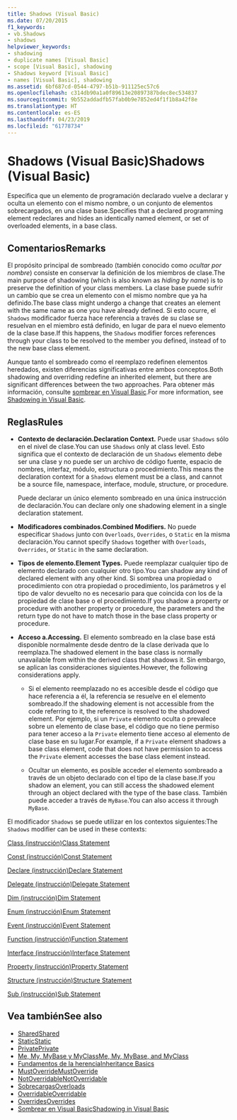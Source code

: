 ```yaml
---
title: Shadows (Visual Basic)
ms.date: 07/20/2015
f1_keywords:
- vb.Shadows
- shadows
helpviewer_keywords:
- shadowing
- duplicate names [Visual Basic]
- scope [Visual Basic], shadowing
- Shadows keyword [Visual Basic]
- names [Visual Basic], shadowing
ms.assetid: 6bf687cd-0544-4797-b51b-911125ec57c6
ms.openlocfilehash: c314db90a1a0f89613e20897387bdec8ec534837
ms.sourcegitcommit: 9b552addadfb57fab0b9e7852ed4f1f1b8a42f8e
ms.translationtype: HT
ms.contentlocale: es-ES
ms.lasthandoff: 04/23/2019
ms.locfileid: "61778734"
---
```

# <a name="shadows-visual-basic"></a><span data-ttu-id="ff56b-102">Shadows (Visual Basic)</span><span class="sxs-lookup"><span data-stu-id="ff56b-102">Shadows (Visual Basic)</span></span>
<span data-ttu-id="ff56b-103">Especifica que un elemento de programación declarado vuelve a declarar y oculta un elemento con el mismo nombre, o un conjunto de elementos sobrecargados, en una clase base.</span><span class="sxs-lookup"><span data-stu-id="ff56b-103">Specifies that a declared programming element redeclares and hides an identically named element, or set of overloaded elements, in a base class.</span></span>  
  
## <a name="remarks"></a><span data-ttu-id="ff56b-104">Comentarios</span><span class="sxs-lookup"><span data-stu-id="ff56b-104">Remarks</span></span>  
 <span data-ttu-id="ff56b-105">El propósito principal de sombreado (también conocido como *ocultar por nombre*) consiste en conservar la definición de los miembros de clase.</span><span class="sxs-lookup"><span data-stu-id="ff56b-105">The main purpose of shadowing (which is also known as *hiding by name*) is to preserve the definition of your class members.</span></span> <span data-ttu-id="ff56b-106">La clase base puede sufrir un cambio que se crea un elemento con el mismo nombre que ya ha definido.</span><span class="sxs-lookup"><span data-stu-id="ff56b-106">The base class might undergo a change that creates an element with the same name as one you have already defined.</span></span> <span data-ttu-id="ff56b-107">Si esto ocurre, el `Shadows` modificador fuerza hace referencia a través de su clase se resuelvan en el miembro está definido, en lugar de para el nuevo elemento de la clase base.</span><span class="sxs-lookup"><span data-stu-id="ff56b-107">If this happens, the `Shadows` modifier forces references through your class to be resolved to the member you defined, instead of to the new base class element.</span></span>  
  
 <span data-ttu-id="ff56b-108">Aunque tanto el sombreado como el reemplazo redefinen elementos heredados, existen diferencias significativas entre ambos conceptos.</span><span class="sxs-lookup"><span data-stu-id="ff56b-108">Both shadowing and overriding redefine an inherited element, but there are significant differences between the two approaches.</span></span> <span data-ttu-id="ff56b-109">Para obtener más información, consulte [sombrear en Visual Basic](../../../visual-basic/programming-guide/language-features/declared-elements/shadowing.md).</span><span class="sxs-lookup"><span data-stu-id="ff56b-109">For more information, see [Shadowing in Visual Basic](../../../visual-basic/programming-guide/language-features/declared-elements/shadowing.md).</span></span>  
  
## <a name="rules"></a><span data-ttu-id="ff56b-110">Reglas</span><span class="sxs-lookup"><span data-stu-id="ff56b-110">Rules</span></span>  
  
- <span data-ttu-id="ff56b-111">**Contexto de declaración.**</span><span class="sxs-lookup"><span data-stu-id="ff56b-111">**Declaration Context.**</span></span> <span data-ttu-id="ff56b-112">Puede usar `Shadows` sólo en el nivel de clase.</span><span class="sxs-lookup"><span data-stu-id="ff56b-112">You can use `Shadows` only at class level.</span></span> <span data-ttu-id="ff56b-113">Esto significa que el contexto de declaración de un `Shadows` elemento debe ser una clase y no puede ser un archivo de código fuente, espacio de nombres, interfaz, módulo, estructura o procedimiento.</span><span class="sxs-lookup"><span data-stu-id="ff56b-113">This means the declaration context for a `Shadows` element must be a class, and cannot be a source file, namespace, interface, module, structure, or procedure.</span></span>  
  
     <span data-ttu-id="ff56b-114">Puede declarar un único elemento sombreado en una única instrucción de declaración.</span><span class="sxs-lookup"><span data-stu-id="ff56b-114">You can declare only one shadowing element in a single declaration statement.</span></span>  
  
- <span data-ttu-id="ff56b-115">**Modificadores combinados.**</span><span class="sxs-lookup"><span data-stu-id="ff56b-115">**Combined Modifiers.**</span></span> <span data-ttu-id="ff56b-116">No puede especificar `Shadows` junto con `Overloads`, `Overrides`, o `Static` en la misma declaración.</span><span class="sxs-lookup"><span data-stu-id="ff56b-116">You cannot specify `Shadows` together with `Overloads`, `Overrides`, or `Static` in the same declaration.</span></span>  
  
- <span data-ttu-id="ff56b-117">**Tipos de elemento.**</span><span class="sxs-lookup"><span data-stu-id="ff56b-117">**Element Types.**</span></span> <span data-ttu-id="ff56b-118">Puede reemplazar cualquier tipo de elemento declarado con cualquier otro tipo.</span><span class="sxs-lookup"><span data-stu-id="ff56b-118">You can shadow any kind of declared element with any other kind.</span></span> <span data-ttu-id="ff56b-119">Si sombrea una propiedad o procedimiento con otra propiedad o procedimiento, los parámetros y el tipo de valor devuelto no es necesario para que coincida con los de la propiedad de clase base o el procedimiento.</span><span class="sxs-lookup"><span data-stu-id="ff56b-119">If you shadow a property or procedure with another property or procedure, the parameters and the return type do not have to match those in the base class property or procedure.</span></span>  
  
- <span data-ttu-id="ff56b-120">**Acceso a.**</span><span class="sxs-lookup"><span data-stu-id="ff56b-120">**Accessing.**</span></span> <span data-ttu-id="ff56b-121">El elemento sombreado en la clase base está disponible normalmente desde dentro de la clase derivada que lo reemplaza.</span><span class="sxs-lookup"><span data-stu-id="ff56b-121">The shadowed element in the base class is normally unavailable from within the derived class that shadows it.</span></span> <span data-ttu-id="ff56b-122">Sin embargo, se aplican las consideraciones siguientes.</span><span class="sxs-lookup"><span data-stu-id="ff56b-122">However, the following considerations apply.</span></span>  
  
    - <span data-ttu-id="ff56b-123">Si el elemento reemplazado no es accesible desde el código que hace referencia a él, la referencia se resuelve en el elemento sombreado.</span><span class="sxs-lookup"><span data-stu-id="ff56b-123">If the shadowing element is not accessible from the code referring to it, the reference is resolved to the shadowed element.</span></span> <span data-ttu-id="ff56b-124">Por ejemplo, si un `Private` elemento oculta o prevalece sobre un elemento de clase base, el código que no tiene permiso para tener acceso a la `Private` elemento tiene acceso al elemento de clase base en su lugar.</span><span class="sxs-lookup"><span data-stu-id="ff56b-124">For example, if a `Private` element shadows a base class element, code that does not have permission to access the `Private` element accesses the base class element instead.</span></span>  
  
    - <span data-ttu-id="ff56b-125">Ocultar un elemento, es posible acceder el elemento sombreado a través de un objeto declarado con el tipo de la clase base.</span><span class="sxs-lookup"><span data-stu-id="ff56b-125">If you shadow an element, you can still access the shadowed element through an object declared with the type of the base class.</span></span> <span data-ttu-id="ff56b-126">También puede acceder a través de `MyBase`.</span><span class="sxs-lookup"><span data-stu-id="ff56b-126">You can also access it through `MyBase`.</span></span>  
  
 <span data-ttu-id="ff56b-127">El modificador `Shadows` se puede utilizar en los contextos siguientes:</span><span class="sxs-lookup"><span data-stu-id="ff56b-127">The `Shadows` modifier can be used in these contexts:</span></span>  
  
 [<span data-ttu-id="ff56b-128">Class (instrucción)</span><span class="sxs-lookup"><span data-stu-id="ff56b-128">Class Statement</span></span>](../../../visual-basic/language-reference/statements/class-statement.md)  
  
 [<span data-ttu-id="ff56b-129">Const (instrucción)</span><span class="sxs-lookup"><span data-stu-id="ff56b-129">Const Statement</span></span>](../../../visual-basic/language-reference/statements/const-statement.md)  
  
 [<span data-ttu-id="ff56b-130">Declare (instrucción)</span><span class="sxs-lookup"><span data-stu-id="ff56b-130">Declare Statement</span></span>](../../../visual-basic/language-reference/statements/declare-statement.md)  
  
 [<span data-ttu-id="ff56b-131">Delegate (instrucción)</span><span class="sxs-lookup"><span data-stu-id="ff56b-131">Delegate Statement</span></span>](../../../visual-basic/language-reference/statements/delegate-statement.md)  
  
 [<span data-ttu-id="ff56b-132">Dim (instrucción)</span><span class="sxs-lookup"><span data-stu-id="ff56b-132">Dim Statement</span></span>](../../../visual-basic/language-reference/statements/dim-statement.md)  
  
 [<span data-ttu-id="ff56b-133">Enum (instrucción)</span><span class="sxs-lookup"><span data-stu-id="ff56b-133">Enum Statement</span></span>](../../../visual-basic/language-reference/statements/enum-statement.md)  
  
 [<span data-ttu-id="ff56b-134">Event (instrucción)</span><span class="sxs-lookup"><span data-stu-id="ff56b-134">Event Statement</span></span>](../../../visual-basic/language-reference/statements/event-statement.md)  
  
 [<span data-ttu-id="ff56b-135">Function (instrucción)</span><span class="sxs-lookup"><span data-stu-id="ff56b-135">Function Statement</span></span>](../../../visual-basic/language-reference/statements/function-statement.md)  
  
 [<span data-ttu-id="ff56b-136">Interface (instrucción)</span><span class="sxs-lookup"><span data-stu-id="ff56b-136">Interface Statement</span></span>](../../../visual-basic/language-reference/statements/interface-statement.md)  
  
 [<span data-ttu-id="ff56b-137">Property (instrucción)</span><span class="sxs-lookup"><span data-stu-id="ff56b-137">Property Statement</span></span>](../../../visual-basic/language-reference/statements/property-statement.md)  
  
 [<span data-ttu-id="ff56b-138">Structure (instrucción)</span><span class="sxs-lookup"><span data-stu-id="ff56b-138">Structure Statement</span></span>](../../../visual-basic/language-reference/statements/structure-statement.md)  
  
 [<span data-ttu-id="ff56b-139">Sub (instrucción)</span><span class="sxs-lookup"><span data-stu-id="ff56b-139">Sub Statement</span></span>](../../../visual-basic/language-reference/statements/sub-statement.md)  
  
## <a name="see-also"></a><span data-ttu-id="ff56b-140">Vea también</span><span class="sxs-lookup"><span data-stu-id="ff56b-140">See also</span></span>

- [<span data-ttu-id="ff56b-141">Shared</span><span class="sxs-lookup"><span data-stu-id="ff56b-141">Shared</span></span>](../../../visual-basic/language-reference/modifiers/shared.md)
- [<span data-ttu-id="ff56b-142">Static</span><span class="sxs-lookup"><span data-stu-id="ff56b-142">Static</span></span>](../../../visual-basic/language-reference/modifiers/static.md)
- [<span data-ttu-id="ff56b-143">Private</span><span class="sxs-lookup"><span data-stu-id="ff56b-143">Private</span></span>](../../../visual-basic/language-reference/modifiers/private.md)
- [<span data-ttu-id="ff56b-144">Me, My, MyBase y MyClass</span><span class="sxs-lookup"><span data-stu-id="ff56b-144">Me, My, MyBase, and MyClass</span></span>](../../../visual-basic/programming-guide/program-structure/me-my-mybase-and-myclass.md)
- [<span data-ttu-id="ff56b-145">Fundamentos de la herencia</span><span class="sxs-lookup"><span data-stu-id="ff56b-145">Inheritance Basics</span></span>](../../../visual-basic/programming-guide/language-features/objects-and-classes/inheritance-basics.md)
- [<span data-ttu-id="ff56b-146">MustOverride</span><span class="sxs-lookup"><span data-stu-id="ff56b-146">MustOverride</span></span>](../../../visual-basic/language-reference/modifiers/mustoverride.md)
- [<span data-ttu-id="ff56b-147">NotOverridable</span><span class="sxs-lookup"><span data-stu-id="ff56b-147">NotOverridable</span></span>](../../../visual-basic/language-reference/modifiers/notoverridable.md)
- [<span data-ttu-id="ff56b-148">Sobrecargas</span><span class="sxs-lookup"><span data-stu-id="ff56b-148">Overloads</span></span>](../../../visual-basic/language-reference/modifiers/overloads.md)
- [<span data-ttu-id="ff56b-149">Overridable</span><span class="sxs-lookup"><span data-stu-id="ff56b-149">Overridable</span></span>](../../../visual-basic/language-reference/modifiers/overridable.md)
- [<span data-ttu-id="ff56b-150">Overrides</span><span class="sxs-lookup"><span data-stu-id="ff56b-150">Overrides</span></span>](../../../visual-basic/language-reference/modifiers/overrides.md)
- [<span data-ttu-id="ff56b-151">Sombrear en Visual Basic</span><span class="sxs-lookup"><span data-stu-id="ff56b-151">Shadowing in Visual Basic</span></span>](../../../visual-basic/programming-guide/language-features/declared-elements/shadowing.md)
